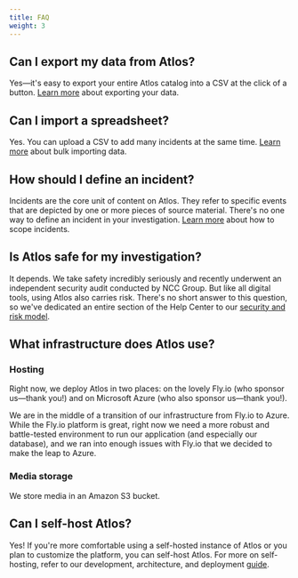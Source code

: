 ```yaml
---
title: FAQ
weight: 3
---
```


## Can I export my data from Atlos?
Yes—it's easy to export your entire Atlos catalog into a CSV at the click of a button. [Learn more](/investigations/import-and-export-data#how-to-export-data) about exporting your data.

## Can I import a spreadsheet?
Yes. You can upload a CSV to add many incidents at the same time. [Learn more](/investigations/import-and-export-data#how-to-import-data) about bulk importing data.  

## How should I define an incident? 
Incidents are the core unit of content on Atlos. They refer to specific events that are depicted by one or more pieces of source material. There's no one way to define an incident in your investigation. [Learn more](/incidents/incidents/#incidents-are-the-atoms-of-atlos) about how to scope incidents. 

## Is Atlos safe for my investigation?
It depends. We take safety incredibly seriously and recently underwent an independent security audit conducted by NCC Group. But like all digital tools, using Atlos also carries risk. There's no short answer to this question, so we've dedicated an entire section of the Help Center to our [security and risk model](/safety-and-security/risk-model). 

## What infrastructure does Atlos use? 
### Hosting
Right now, we deploy Atlos in two places: on the lovely Fly.io (who sponsor us—thank you!) and on Microsoft Azure (who also sponsor us—thank you!).

We are in the middle of a transition of our infrastructure from Fly.io to Azure. While the Fly.io platform is great, right now we need a more robust and battle-tested environment to run our application (and especially our database), and we ran into enough issues with Fly.io that we decided to make the leap to Azure.

### Media storage
We store media in an Amazon S3 bucket. 

## Can I self-host Atlos?
Yes! If you're more comfortable using a self-hosted instance of Atlos or you plan to customize the platform, you can self-host Atlos. For more on self-hosting, refer to our development, architecture, and deployment [guide](https://github.com/atlosdotorg/atlos/blob/main/platform/README.md).









